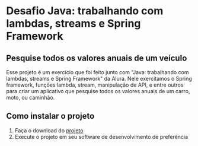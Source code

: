 # Desafio Java: trabalhando com lambdas, streams e Spring Framework
## Pesquise todos os valores anuais de um veículo
Esse projeto é um exercício que foi feito junto com "Java: trabalhando com lambdas, streams e Spring Framework" da Alura.
Nele exercitamos o Spring framework, funções lambda, stream, manipulação de API, e entre outros para criar um aplicativo que pesquise todos os valores anuais de um carro, moto, ou caminhão.

## Como instalar o projeto

1. Faça o download do [projeto](https://github.com/Corygoncrg/Desafio_Tabela_Fipe_Application.git)
2. Execute o projeto em seu software de desenvolvimento de preferência 

